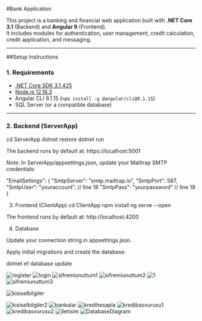 #Bank Application

This project is a banking and financial web application built with **.NET Core 3.1** (Backend) and **Angular 9** (Frontend).  
It includes modules for authentication, user management, credit calculation, credit application, and messaging.

---

##Setup Instructions

### 1. Requirements
- [.NET Core SDK 3.1.425](https://dotnet.microsoft.com/download/dotnet/3.1)
- [Node.js 12.16.3](https://nodejs.org/download/release/v12.16.3/)
- Angular CLI 9.1.15 (`npm install -g @angular/cli@9.1.15`)
- SQL Server (or a compatible database)

---

### 2. Backend (ServerApp)

cd ServerApp
dotnet restore
dotnet run

The backend runs by default at:
https://localhost:5001

Note:
In ServerApp/appsettings.json, update your Mailtrap SMTP credentials:

"EmailSettings": {
  "SmtpServer": "smtp.mailtrap.io",
  "SmtpPort": 587,
  "SmtpUser": "youraccount",   // line 18
  "SmtpPass": "yourpassword"   // line 19
}

3. Frontend (ClientApp)
cd ClientApp
npm install
ng serve --open


The frontend runs by default at:
http://localhost:4200

4. Database

Update your connection string in appsettings.json.

Apply initial migrations and create the database:

dotnet ef database update





![register](https://github.com/user-attachments/assets/ed6306db-deca-4439-b66a-d6cd59983910)
![login](https://github.com/user-attachments/assets/fb87a3f4-35ed-4cd3-8b99-385af918150c)
![sifremiunuttum1](https://github.com/user-attachments/assets/f2742a43-dc35-4af5-bf71-286683907d0b)
![sifremiunuttum2](https://github.com/user-attachments/assets/c6211069-9f6d-4b3f-8467-28ff93c192ad)
![1](https://github.com/user-attachments/assets/c399651f-bfa7-44bf-908c-342b05a770cf)
![sifremiunuttum3](https://github.com/user-attachments/assets/37854f5b-b251-476d-b2f3-81165257511a)


![kisiselbilgiler](https://github.com/user-attachments/assets/c77499f6-ed3a-4b70-8efd-29baae6e2c12)

![kisiselbilgiler2](https://github.com/user-attachments/assets/6fde863c-46a6-4641-aa58-5e239540dbfb)
![bankalar](https://github.com/user-attachments/assets/78da199f-60dd-494b-a270-1efbd9228b18)
![kredihesapla](https://github.com/user-attachments/assets/404238bc-d857-443e-adf0-e439f9c2f214)
![kredibasvurusu1](https://github.com/user-attachments/assets/6253e6ef-39ec-417b-ada3-297b54d3f5ec)
![kredibasvurusu2](https://github.com/user-attachments/assets/205a6fca-d6ac-47cf-835b-50213e8c5cd2)
![iletisim](https://github.com/user-attachments/assets/73c27113-aa42-4762-a5de-6978db572f32)
![DatabaseDiagram](https://github.com/user-attachments/assets/ab8c3984-3af3-4f0b-bfed-311339dc9a7a)



